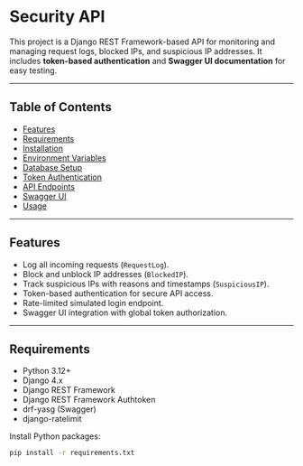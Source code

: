 # Security API

This project is a Django REST Framework-based API for monitoring and managing request logs, blocked IPs, and suspicious IP addresses. It includes **token-based authentication** and **Swagger UI documentation** for easy testing.

---

## Table of Contents

- [Features](#features)  
- [Requirements](#requirements)  
- [Installation](#installation)  
- [Environment Variables](#environment-variables)  
- [Database Setup](#database-setup)  
- [Token Authentication](#token-authentication)  
- [API Endpoints](#api-endpoints)  
- [Swagger UI](#swagger-ui)  
- [Usage](#usage)  

---

## Features

- Log all incoming requests (`RequestLog`).  
- Block and unblock IP addresses (`BlockedIP`).  
- Track suspicious IPs with reasons and timestamps (`SuspiciousIP`).  
- Token-based authentication for secure API access.  
- Rate-limited simulated login endpoint.  
- Swagger UI integration with global token authorization.  

---

## Requirements

- Python 3.12+  
- Django 4.x  
- Django REST Framework  
- Django REST Framework Authtoken  
- drf-yasg (Swagger)  
- django-ratelimit  

Install Python packages:

```bash
pip install -r requirements.txt
